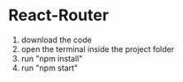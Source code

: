 # React-Router

1. download the code
2. open the terminal inside the project folder
3. run "npm install"
4. run "npm start"
